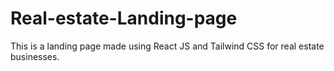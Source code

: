 # Real-estate-Landing-page
This is a landing page made using React JS and Tailwind CSS for real estate businesses. 
